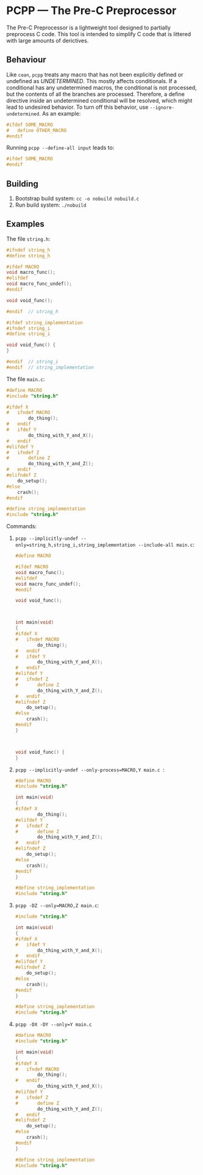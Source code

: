 # PCPP &mdash; The Pre-C Preprocessor

The Pre-C Preprocessor is a lightweight tool designed to partially preprocess C code. This tool is intended to simplify
C code that is littered with large amounts of derictives.

## Behaviour

Like `coan`, `pcpp` treats any macro that has not been explicitly defined or undefined as *UNDETERMINED*. This mostly
affects conditionals. If a conditional has any undetermined macros, the conditional is not processed, but the contents
of all the branches are processed. Therefore, a define directive inside an undetermined conditional will be resolved,
which might lead to undesired behavior. To turn off this behavior, use `--ignore-undetermined`. As an example:

```c
#ifdef SOME_MACRO
#	define OTHER_MACRO
#endif
```

Running `pcpp --define-all input` leads to:

```c
#ifdef SOME_MACRO
#endif
```

## Building

1. Bootstrap build system: `cc -o nobuild nobuild.c`
2. Run build system: `./nobuild`

## Examples

The file `string.h`:

```c
#ifndef string_h
#define string_h

#ifdef MACRO
void macro_func();
#elifdef
void macro_func_undef();
#endif

void void_func();

#endif  // string_h

#ifdef string_implementation
#ifndef string_i
#define string_i

void void_func() {
}

#endif  // string_i
#endif  // string_implementation
```

The file `main.c`:

```c
#define MACRO
#include "string.h"

#ifdef X
#	ifndef MACRO
		do_thing();
#	endif
#	ifdef Y
		do_thing_with_Y_and_X();
#	endif
#elifdef Y
#	ifndef Z
#		define Z
		do_thing_with_Y_and_Z();
#	endif
#elifndef Z
	do_setup();
#else
	crash();
#endif

#define string_implementation
#include "string.h"
```

Commands:

1. `pcpp --implicitly-undef --only=string_h,string_i,string_implementation --include-all main.c`:
	```c
	#define MACRO

	#ifdef MACRO
	void macro_func();
	#elifdef
	void macro_func_undef();
	#endif

	void void_func();



	int main(void)
	{
	#ifdef X
	#	ifndef MACRO
			do_thing();
	#	endif
	#	ifdef Y
			do_thing_with_Y_and_X();
	#	endif
	#elifdef Y
	#	ifndef Z
	#		define Z
			do_thing_with_Y_and_Z();
	#	endif
	#elifndef Z
		do_setup();
	#else
		crash();
	#endif
	}



	void void_func() {
	}
	```

2. `pcpp --implicitly-undef --only-process=MACRO,Y main.c `:
	```c
	#define MACRO
	#include "string.h"

	int main(void)
	{
	#ifdef X
			do_thing();
	#elifdef Y
	#	ifndef Z
	#		define Z
			do_thing_with_Y_and_Z();
	#	endif
	#elifndef Z
		do_setup();
	#else
		crash();
	#endif
	}

	#define string_implementation
	#include "string.h"
	```

3. `pcpp -DZ --only=MACRO,Z main.c`:
	```c
	#include "string.h"

	int main(void)
	{
	#ifdef X
	#	ifdef Y
			do_thing_with_Y_and_X();
	#	endif
	#elifdef Y
	#elifndef Z
		do_setup();
	#else
		crash();
	#endif
	}

	#define string_implementation
	#include "string.h"
	```

4. `pcpp -DX -DY --only=Y main.c`
	```c
	#define MACRO
	#include "string.h"

	int main(void)
	{
	#ifdef X
	#	ifndef MACRO
			do_thing();
	#	endif
			do_thing_with_Y_and_X();
	#elifdef Y
	#	ifndef Z
	#		define Z
			do_thing_with_Y_and_Z();
	#	endif
	#elifndef Z
		do_setup();
	#else
		crash();
	#endif
	}

	#define string_implementation
	#include "string.h"
	```
